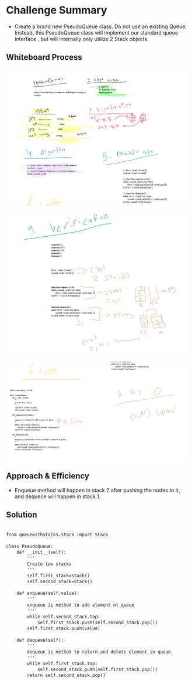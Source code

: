# Challenge Summary
- Create a brand new PseudoQueue class. Do not use an existing Queue. Instead, this PseudoQueue class will implement our standard queue interface , but will internally only utilize 2 Stack objects.

## Whiteboard Process
![whiteboard](/challenges/QueueWithStacks/1.PNG)

![whiteboard](/challenges/QueueWithStacks/2.PNG)

![whiteboard](/challenges/QueueWithStacks/3.PNG)


## Approach & Efficiency
- Enqueue method will happen in stack 2 after pushing the nodes to it, and dequeue will happen in stack 1.

## Solution

```

from queuewithstacks.stack import Stack

class PseudoQueue:
    def __init__(self):
        '''
        Create tow stacks 
        '''
        self.first_stack=Stack()
        self.second_stack=Stack()
    
    def enqueue(self,value):
        '''
        enqueue is method to add element ot queue 
        '''
        while self.second_stack.top:
            self.first_stack.push(self.second_stack.pop())
        self.first_stack.push(value)

    def dequeue(self):
        '''
        dequeue is method to return and delete element in queue 
        '''      
        while self.first_stack.top:
            self.second_stack.push(self.first_stack.pop())
        return self.second_stack.pop()
```
